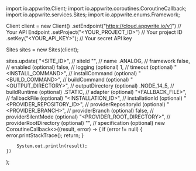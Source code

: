 import io.appwrite.Client;
import io.appwrite.coroutines.CoroutineCallback;
import io.appwrite.services.Sites;
import io.appwrite.enums.Framework;

Client client = new Client()
    .setEndpoint("https://cloud.appwrite.io/v1") // Your API Endpoint
    .setProject("<YOUR_PROJECT_ID>") // Your project ID
    .setKey("<YOUR_API_KEY>"); // Your secret API key

Sites sites = new Sites(client);

sites.update(
    "<SITE_ID>", // siteId
    "<NAME>", // name
    .ANALOG, // framework
    false, // enabled (optional)
    false, // logging (optional)
    1, // timeout (optional)
    "<INSTALL_COMMAND>", // installCommand (optional)
    "<BUILD_COMMAND>", // buildCommand (optional)
    "<OUTPUT_DIRECTORY>", // outputDirectory (optional)
    .NODE_14_5, // buildRuntime (optional)
    .STATIC, // adapter (optional)
    "<FALLBACK_FILE>", // fallbackFile (optional)
    "<INSTALLATION_ID>", // installationId (optional)
    "<PROVIDER_REPOSITORY_ID>", // providerRepositoryId (optional)
    "<PROVIDER_BRANCH>", // providerBranch (optional)
    false, // providerSilentMode (optional)
    "<PROVIDER_ROOT_DIRECTORY>", // providerRootDirectory (optional)
    "", // specification (optional)
    new CoroutineCallback<>((result, error) -> {
        if (error != null) {
            error.printStackTrace();
            return;
        }

        System.out.println(result);
    })
);

